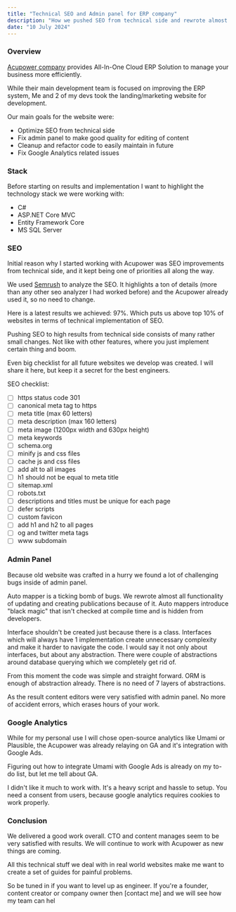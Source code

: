 ```yaml
---
title: "Technical SEO and Admin panel for ERP company"
description: "How we pushed SEO from technical side and rewrote almost whole admin panel."
date: "10 July 2024"
---
```


### Overview

[Acupower company](https://acupower.co.uk/) provides All-In-One Cloud ERP Solution to manage your business more efficiently.

While their main development team is focused on improving the ERP system,
Me and 2 of my devs took the landing/marketing website for development.

Our main goals for the website were:

- Optimize SEO from technical side
- Fix admin panel to make good quality for editing of content
- Cleanup and refactor code to easily maintain in future
- Fix Google Analytics related issues

### Stack

Before starting on results and implementation I want to highlight the technology stack we were working with:

- C#
- ASP.NET Core MVC
- Entity Framework Core
- MS SQL Server

### SEO

Initial reason why I started working with Acupower was SEO improvements from technical side, and it kept being one of priorities all along the way.

We used [Semrush](https://www.semrush.com/) to analyze the SEO. It highlights a ton of details (more than any other seo analyzer I had worked before) and the Acupower already used it, so no need to change.

Here is a latest results we achieved: 97%. Which puts us above top 10% of websites in terms of technical implementation of SEO.

<!-- ![Semrush results](./seo.jpg) -->

Pushing SEO to high results from technical side consists of many rather small changes. Not like with other features, where you just implement certain thing and boom.

Even big checklist for all future websites we develop was created. I will share it here, but keep it a secret for the best engineers.

SEO checklist:

- [ ] https status code 301
- [ ] canonical meta tag to https
- [ ] meta title (max 60 letters)
- [ ] meta description (max 160 letters)
- [ ] meta image (1200px width and 630px height)
- [ ] meta keywords
- [ ] schema.org
- [ ] minify js and css files
- [ ] cache js and css files
- [ ] add alt to all images
- [ ] h1 should not be equal to meta title
- [ ] sitemap.xml
- [ ] robots.txt
- [ ] descriptions and titles must be unique for each page
- [ ] defer scripts
- [ ] custom favicon
- [ ] add h1 and h2 to all pages
- [ ] og and twitter meta tags
- [ ] www subdomain

### Admin Panel

Because old website was crafted in a hurry we found a lot of challenging bugs inside of admin panel.

Auto mapper is a ticking bomb of bugs. We rewrote almost all functionality of updating and creating publications because of it.
Auto mappers introduce "black magic" that isn't checked at compile time and is hidden from developers.

Interface shouldn't be created just because there is a class. Interfaces which will always have 1 implementation create unnecessary complexity and make it harder to navigate the code.
I would say it not only about interfaces, but about any abstraction. There were couple of abstractions around database querying which we completely get rid of.

From this moment the code was simple and straight forward. ORM is enough of abstraction already. There is no need of 7 layers of abstractions.

As the result content editors were very satisfied with admin panel. No more of accident errors, which erases hours of your work.

### Google Analytics

While for my personal use I will chose open-source analytics like Umami or Plausible, the Acupower was already relaying on GA and it's integration with Google Ads.

Figuring out how to integrate Umami with Google Ads is already on my to-do list, but let me tell about GA.

I didn't like it much to work with. It's a heavy script and hassle to setup. You need a consent from users, because google analytics requires cookies to work properly.

### Conclusion

We delivered a good work overall. CTO and content manages seem to be very satisfied with results. We will continue to work with Acupower as new things are coming.

All this technical stuff we deal with in real world websites make me want to create a set of guides for painful problems.

So be tuned in if you want to level up as engineer. If you're a founder, content creator or company owner then [contact me] and we will see how my team can hel
